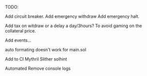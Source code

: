 TODO:

Add circuit breaker.
Add emergency withdraw
Add emergency halt.

Add tax on witdraw or a delay a day/3hours? To avoid gaming on the collateral price.

Add events...

auto formating doesn't work for main.sol

Add to CI 
    Mythril
    Slither
    solhint

Automated Remove console logs 



